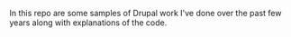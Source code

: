 In this repo are some samples of Drupal work I've done over the past few years along with explanations of the code. 
